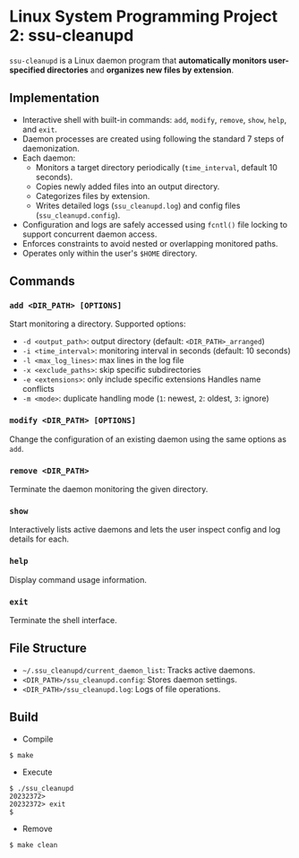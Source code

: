 # Linux System Programming Project 2: ssu-cleanupd
`ssu-cleanupd` is a Linux daemon program that **automatically monitors user-specified directories** and **organizes new files by extension**.


## Implementation
- Interactive shell with built-in commands: `add`, `modify`, `remove`, `show`, `help`, and `exit`.
- Daemon processes are created using following the standard 7 steps of daemonization.
- Each daemon:
  - Monitors a target directory periodically (`time_interval`, default 10 seconds).
  - Copies newly added files into an output directory.
  - Categorizes files by extension.
  - Writes detailed logs (`ssu_cleanupd.log`) and config files (`ssu_cleanupd.config`).
- Configuration and logs are safely accessed using `fcntl()` file locking to support concurrent daemon access.
- Enforces constraints to avoid nested or overlapping monitored paths.
- Operates only within the user's `$HOME` directory.


## Commands
### `add <DIR_PATH> [OPTIONS]`
Start monitoring a directory. Supported options:
- `-d <output_path>`: output directory (default: `<DIR_PATH>_arranged`)
- `-i <time_interval>`: monitoring interval in seconds (default: 10 seconds)
- `-l <max_log_lines>`: max lines in the log file
- `-x <exclude_paths>`: skip specific subdirectories
- `-e <extensions>`: only include specific extensions Handles name conflicts
- `-m <mode>`: duplicate handling mode (`1`: newest, `2`: oldest, `3`: ignore)


### `modify <DIR_PATH> [OPTIONS]`
Change the configuration of an existing daemon using the same options as `add`.


### `remove <DIR_PATH>`
Terminate the daemon monitoring the given directory.


### `show`
Interactively lists active daemons and lets the user inspect config and log details for each.


### `help`
Display command usage information.


### `exit`
Terminate the shell interface.


## File Structure
- `~/.ssu_cleanupd/current_daemon_list`: Tracks active daemons.
- `<DIR_PATH>/ssu_cleanupd.config`: Stores daemon settings.
- `<DIR_PATH>/ssu_cleanupd.log`: Logs of file operations.


## Build
- Compile
```
$ make
```
- Execute
```
$ ./ssu_cleanupd
20232372>
20232372> exit
$
```
- Remove
```
$ make clean
```
